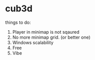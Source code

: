 # cub3d

things to do:

1) Player in minimap is not sqaured
2) No more minimap grid. (or better one)
3) Windows scalability
4) Free
5) Vibe

